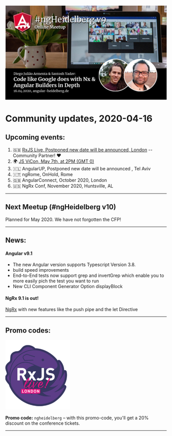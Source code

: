 ![Banner](ngHeidelbergv9.jpg)

# Community updates, 2020-04-16

## Upcoming events:


1. 🇬🇧 [RxJS Live, Postponed new date will be announced, London](https://www.rxjs.live/) -- Community Partner! ❤️
2. 🌍 [JS ViCon, May 7th, at 2PM (GMT 0)](https://jsvidcon.com/) 
3. 🇮🇱 AngularUP, Postponed new date will be announced , Tel Aviv
4. 🇮🇹 ngRome, OnHold, Rome
5. 🇬🇧 AngularConnect, October 2020, London
6. 🇺🇸 NgRx Conf, November 2020, Huntsville, AL

----

## Next Meetup (#ngHeidelberg v10)

Planned for May 2020. We have not forgotten the CFP!

----

## News:

#### Angular v9.1 

 - The new Angular version supports Typescript Version 3.8. 
 - build speed improvements
 - End-to-End tests now support grep and invertGrep which enable you to more easily pich the test you want to run
 - New CLI Component Generator Option displayBlock

#### NgRx 9.1 is out!

[NgRx](https://github.com/ngrx/platform/blob/master/CHANGELOG.md#910-2020-04-07) with new features like the push pipe and the let Directive

----


## Promo codes:


<img src="logos/rxjs-live.png" width="40%" alt="RxJS Live logo">

**Promo code:** `ngheidelberg` – with this promo-code, you'll get a 20% discount on the conference tickets.  


----
